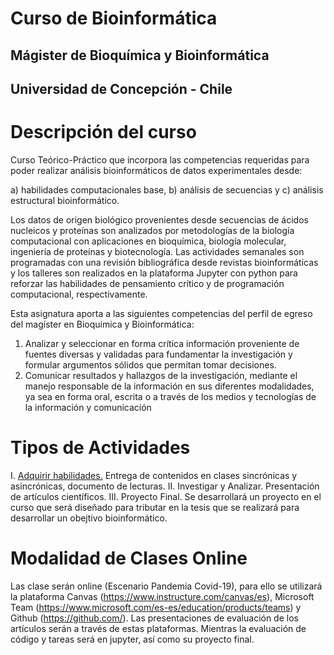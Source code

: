 # Curso de Bioinformática
## Mágister de Bioquímica y Bioinformática
## Universidad de Concepción - Chile

# Descripción del curso
Curso Teórico-Práctico que incorpora las competencias requeridas para poder realizar análisis bioinformáticos de datos experimentales desde: 

a) habilidades computacionales base, 
b) análisis de secuencias y 
c) análisis estructural bioinformático. 

Los datos de origen biológico provenientes desde secuencias de ácidos nucleicos y proteínas son analizados por metodologías de la biología computacional con aplicaciones en bioquímica, biología molecular, ingeniería de proteínas y biotecnología. Las actividades semanales son programadas con una revisión bibliográfica desde revistas bioinformáticas y los talleres son realizados en la plataforma Jupyter con python para reforzar las habilidades de pensamiento crítico y de programación computacional, respectivamente.

Esta asignatura aporta a las siguientes competencias del perfil de egreso del magíster en Bioquímica y Bioinformática:
1.	Analizar y seleccionar en forma crítica información proveniente de fuentes diversas y validadas para fundamentar la investigación y formular argumentos sólidos que permitan tomar decisiones. 
2.	Comunicar resultados y hallazgos de la investigación, mediante el manejo responsable de la información en sus diferentes modalidades, ya sea en forma oral, escrita o a través de los medios y tecnologías de la información y comunicación

# Tipos de Actividades

I. [Adquirir habilidades.](Content.md) Entrega de contenidos en clases sincrónicas y asincrónicas, documento de lecturas.
II. Investigar y Analizar. Presentación de artículos científicos.
III. Proyecto Final. Se desarrollará un proyecto en el curso que será diseñado para tributar en la tesis que se realizará para desarrollar un obejtivo bioinformático.

# Modalidad de Clases Online

Las clase serán online (Escenario Pandemia Covid-19), para ello se utilizará la plataforma Canvas (https://www.instructure.com/canvas/es), Microsoft Team (https://www.microsoft.com/es-es/education/products/teams) y Github (https://github.com/). Las presentaciones de evaluación de los artículos serán a través de estas plataformas. Mientras la evaluación de código y tareas será en jupyter, así como su proyecto final.